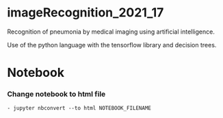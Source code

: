 # imageRecognition_2021_17

Recognition of pneumonia by medical imaging using artificial intelligence.

Use of the python language with the tensorflow library and decision trees.

# Notebook

### Change notebook to html file
    - jupyter nbconvert --to html NOTEBOOK_FILENAME  